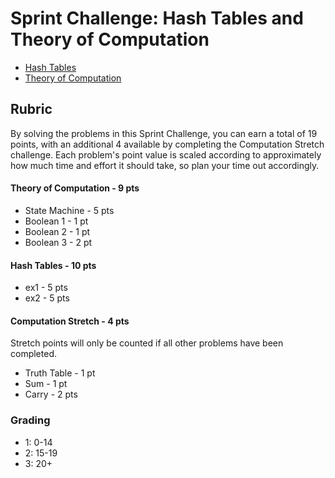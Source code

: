 # Sprint Challenge: Hash Tables and Theory of Computation

* [Hash Tables](hash-tables/)
* [Theory of Computation](theory/)


## Rubric

By solving the problems in this Sprint Challenge, you can earn a total of 19 points, with an additional 4 available by completing the Computation Stretch challenge. Each problem's point value is scaled according to approximately how much time and effort it should take, so plan your time out accordingly.

#### Theory of Computation - 9 pts
  * State Machine - 5 pts
  * Boolean 1 - 1 pt
  * Boolean 2 - 1 pt
  * Boolean 3 - 2 pt

#### Hash Tables - 10 pts
  * ex1 - 5 pts
  * ex2 - 5 pts

#### Computation Stretch - 4 pts
Stretch points will only be counted if all other problems have been completed.
  * Truth Table - 1 pt
  * Sum - 1 pt
  * Carry - 2 pts

### Grading
  * 1: 0-14
  * 2: 15-19
  * 3: 20+
